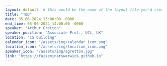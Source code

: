 ```yaml
---
layout: default  # this would be the name of the layout file you'd create for events
title: "TBD"
date: 05-06-2024 13:00:00 -0000
end_time: 05-06-2024 14:00:00 -0000
speaker: "Arthur Gretton"
speaker_position: "Associate Prof., UCL, UK"
location: "CS building"
calendar_icon: "/assets/img/calendar_icon.png"
location_icon: "/assets/img/location_icon.png"
speaker_icon: "/assets/img/agretton.jpg"
link: "https://faiseminarswarwick.github.io"
---
```



